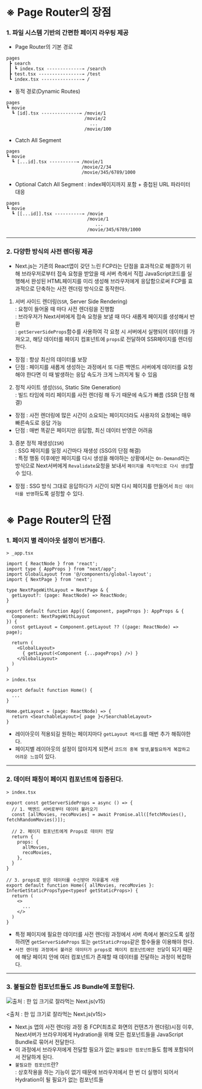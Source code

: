 
# ※ Page Router의 장점
### 1. 파일 시스템 기반의 간편한 페이지 라우팅 제공
- Page Router의 기본 경로
```
pages
 ┣ search
 ┃ ┗ index.tsx -------------→ /search
 ┣ test.tsx ----------------→ /test
 ┗ index.tsx ---------------→ /
```
- 동적 경로(Dynamic Routes)
```
pages
┗ movie
  ┗ [id].tsx --------------→ /movie/1
                             /movie/2
                               ...
                             /movie/100
```
- Catch All Segment
```
pages
┗ movie
  ┗ [...id].tsx ----------→ /movie/1
                            /movie/2/34
                            /movie/345/6789/1000
```
- Optional Catch All Segment : index페이지까지 포함 + 중첩된 URL 파라미터 대응
```
pages
┗ movie
  ┗ [[...id]].tsx ----------→ /movie
                              /movie/1
                                 ...
                              /movie/345/6789/1000
```
---
### 2. 다양한 방식의 사전 렌더링 제공
- Next.js는 기존의 React앱이 갖던 느린 FCP라는 단점을 효과적으로 해결하기 위해 브라우저로부터 접속 요청을 받았을 때 서버 측에서 직접 JavaScript코드를 실행해서 완성된 HTML페이지를 미리 생성해 브라우저에게 응답함으로써 FCP를 효과적으로 단축하는 사전 렌더링 방식으로 동작한다.
1. 서버 사이드 렌더링(`SSR`, Server Side Rendering)<br />
: 요청이 들어올 때 마다 사전 렌더링을 진행함<br />
: 브라우저가 Next서버에게 접속 요청을 보낼 때 마다 새롭게 페이지를 생성해서 반환<br />
: `getServerSideProps`함수를 사용하여 각 요청 시 서버에서 실행되어 데이터를 가져오고, 해당 데이터를 페이지 컴포넌트에 `props`로 전달하여 SSR페이지를 렌더링한다.
- 장점 : 항상 최신의 데이터를 보장
- 단점 : 페이지를 새롭게 생성하는 과정에서 또 다른 백엔드 서버에게 데이터를 요청해야 한다면 이 때 발생하는 응답 속도가 크게 느려지게 될 수 있음 
2. 정적 사이트 생성(`SSG`, Static Site Generation)<br />
: 빌드 타임에 미리 페이지를 사전 렌더링 해 두기 때문에 속도가 빠름 (SSR 단점 해결)<br />
- 장점 : 사전 렌더링에 많은 시간이 소요되는 페이지더라도 사용자의 요청에는 매우 빠른속도로 응답 가능
- 단점 : 매번 똑같은 페이지만 응답함, 최신 데이터 반영은 어려움
3. 증분 정적 재생성(`ISR`)<br />
: SSG 페이지를 일정 시간마다 재생성 (SSG의 단점 해결)<br />
: 특정 행동 이후에만 페이지를 다시 생성을 해야하는 상황에서는 `On-Demand`라는 방식으로 Next서버에게 `Revalidate`요청을 보내서 `페이지를 즉각적으로 다시 생성`할 수 있다.
- 장점 : SSG 방식 그대로 응답하다가 시간이 되면 다시 페이지를 만들어서 `최신 데이터를 반영`하도록 설정할 수 있다.

# ※ Page Router의 단점
### 1. 페이지 별 레이아웃 설정이 번거롭다.
```
> _app.tsx

import { ReactNode } from 'react';
import type { AppProps } from "next/app";
import GlobalLayout from '@/components/global-layout';
import { NextPage } from 'next';

type NextPageWithLayout = NextPage & {
  getLayout?: (page: ReactNode) => ReactNode;
}

export default function App({ Component, pageProps }: AppProps & {
  Component: NextPageWithLayout
}) { 
  const getLayout = Component.getLayout ?? ((page: ReactNode) => page);

  return (
    <GlobalLayout>
      { getLayout(<Component {...pageProps} />) }
    </GlobalLayout>
  )
}
```
```
> index.tsx

export default function Home() {
  ...
}

Home.getLayout = (page: ReactNode) => {
  return <SearchableLayout>{ page }</SearchableLayout>
}
```
- 레이아웃이 적용되길 원하는 페이지마다 `getLayout 메서드`를 매번 추가 해줘야한다.
- 페이지별 레이아웃의 설정이 많아지게 되면서 `코드의 중복 발생`,`불필요하게 복잡하고 어려운 느낌`이 있다.
--- 
### 2. 데이터 패칭이 페이지 컴포넌트에 집중된다.
```
> index.tsx

export const getServerSideProps = async () => {
  // 1. 백엔드 서버로부터 데이터 불러오기
  const [allMovies, recoMovies] = await Promise.all([fetchMovies(), fetchRandomMovies()]);

  // 2. 페이지 컴포넌트에게 Props로 데이터 전달
  return {
    props: {
      allMovies,
      recoMovies,
    },
  }
}

// 3. props로 받은 데이터를 수신받아 자유롭게 사용
export default function Home({ allMovies, recoMovies }: InferGetStaticPropsType<typeof getStaticProps>) {
  return (
    <>
      ...
    </>
  )
}
```
- 특정 페이지에 필요한 데이터를 사전 렌더링 과정에서 서버 측에서 불러오도록 설정하려면 `getServerSideProps` 또는 `getStaticProps`같은 함수들을 이용해야 한다.
- `사전 렌더링 과정에서 불러온 데이터가 props로 페이지 컴포넌트에만 전달`이 되기 때문에 해당 페이지 안에 여러 컴포넌트가 존재할 때 데이터를 전달하는 과정이 복잡하다.
---
### 3. 불필요한 컴포넌트들도 JS Bundle에 포함된다.
<img src="https://github.com/user-attachments/assets/196e575c-f69f-4e99-8894-4efb9a50c28e" alt="출처 : 한 입 크기로 잘라먹는 Next.js(v15)" />

<span>&lt;출처 : 한 입 크기로 잘라먹는 Next.js(v15)&gt;</span>
- Next.js 앱의 사전 렌더링 과정 중 FCP(최초로 화면의 컨텐츠가 렌더링)시점 이후, Next서버가 브라우저에게 Hydration을 위해 모든 컴포넌트들을 JavaScript Bundle로 묶어서 전달한다.
- 이 과정에서 브라우저에게 전달할 필요가 없는 `불필요한 컴포넌트`들도 함께 포함되어서 전달하게 된다.
- `불필요한 컴포넌트`란?<br />
: 상호작용을 하는 기능이 없기 때문에 브라우저에서 한 번 더 실행이 되어서 Hydration이 될 필요가 없는 컴포넌트들
